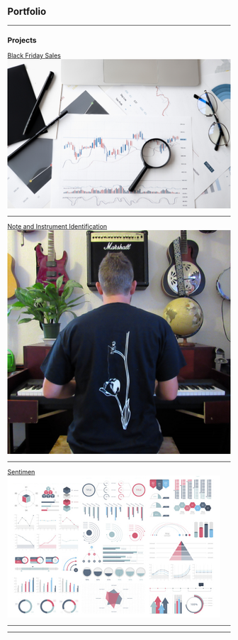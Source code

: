 ## Portfolio

---

### Projects

[Black Friday Sales](/black_friday)
<img src="images/stock-stock-image.jpg?raw=true"/>

---
[Note and Instrument Identification](/music)
<img src="images/ad-square.jpg?raw=true"/>

---
[Sentimen](/sent.html)
<img src="images/dummy_thumbnail.jpg?raw=true"/>

---



---
<!-- Remove above link if you don't want to attibute -->

